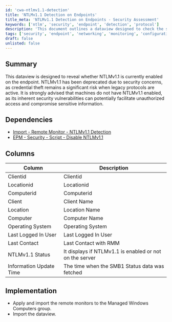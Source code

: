 ```yaml
---
id: 'cwa-ntlmv1.1-detection'
title: 'NTLMv1.1 Detection on Endpoints'
title_meta: 'NTLMv1.1 Detection on Endpoints - Security Assessment'
keywords: ['ntlm', 'security', 'endpoint', 'detection', 'protocol']
description: 'This document outlines a dataview designed to check the status of NTLMv1.1 on endpoints, highlighting the security risks associated with its use and providing implementation steps for monitoring. It emphasizes the importance of disabling NTLMv1.1 to protect sensitive information from unauthorized access.'
tags: ['security', 'endpoint', 'networking', 'monitoring', 'configuration']
draft: false
unlisted: false
---
```

## Summary

This dataview is designed to reveal whether NTLMv1.1 is currently enabled on the endpoint. NTLMv1.1 has been deprecated due to security concerns, as credential theft remains a significant risk when legacy protocols are active. It is strongly advised that machines do not have NTLMv1.1 enabled, as its inherent security vulnerabilities can potentially facilitate unauthorized access and compromise sensitive information.

## Dependencies

- [Import - Remote Monitor - NTLMv1.1 Detection](https://proval.itglue.com/DOC-5078775-14448845)
- [EPM - Security - Script - Disable NTLMv1.1](https://proval.itglue.com/DOC-5078775-14448793)

## Columns

| Column                     | Description                                             |
|---------------------------|---------------------------------------------------------|
| Clientid                  | Clientid                                               |
| Locationid                | Locationid                                             |
| Computerid                | Computerid                                             |
| Client                    | Client Name                                           |
| Location                  | Location Name                                         |
| Computer                  | Computer Name                                         |
| Operating System          | Operating System                                       |
| Last Logged In User       | Last Logged In User                                   |
| Last Contact              | Last Contact with RMM                                 |
| NTLMv1.1 Status           | It displays if NTLMv1.1 is enabled or not on the server |
| Information Update Time    | The time when the SMB1 Status data was fetched       |

## Implementation

- Apply and import the remote monitors to the Managed Windows Computers group.
- Import the dataview.


